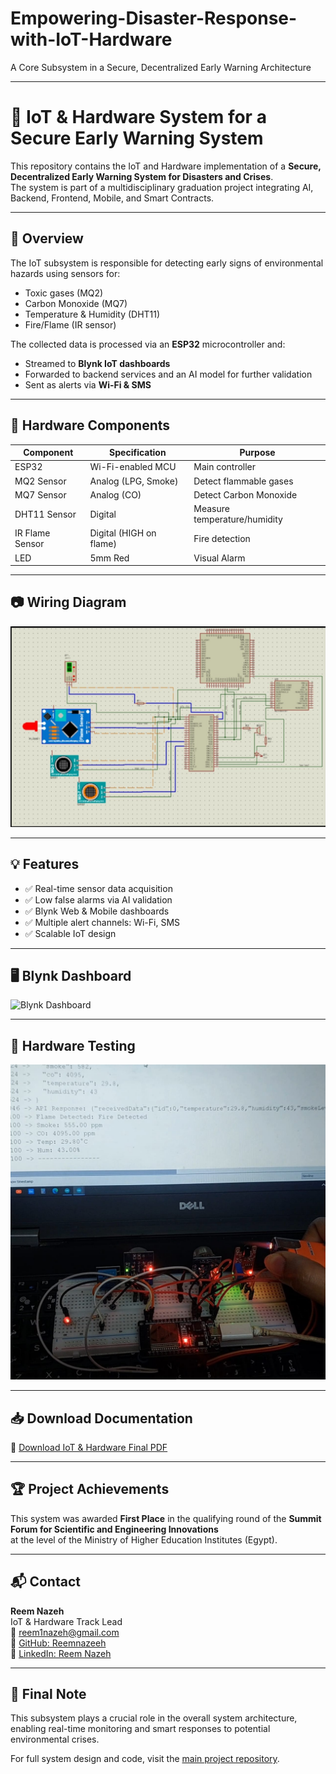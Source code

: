 # Empowering-Disaster-Response-with-IoT-Hardware
A Core Subsystem in a Secure, Decentralized Early Warning Architecture

---

# 📡 IoT & Hardware System for a Secure Early Warning System

This repository contains the IoT and Hardware implementation of a **Secure, Decentralized Early Warning System for Disasters and Crises**.  
The system is part of a multidisciplinary graduation project integrating AI, Backend, Frontend, Mobile, and Smart Contracts.

---

## 🚀 Overview

The IoT subsystem is responsible for detecting early signs of environmental hazards using sensors for:
- Toxic gases (MQ2)
- Carbon Monoxide (MQ7)
- Temperature & Humidity (DHT11)
- Fire/Flame (IR sensor)

The collected data is processed via an **ESP32** microcontroller and:
- Streamed to **Blynk IoT dashboards**
- Forwarded to backend services and an AI model for further validation
- Sent as alerts via **Wi-Fi & SMS**

---

## 🔧 Hardware Components

| Component        | Specification           | Purpose                    |
|------------------|--------------------------|-----------------------------|
| ESP32            | Wi-Fi-enabled MCU        | Main controller             |
| MQ2 Sensor       | Analog (LPG, Smoke)      | Detect flammable gases      |
| MQ7 Sensor       | Analog (CO)              | Detect Carbon Monoxide      |
| DHT11 Sensor     | Digital                  | Measure temperature/humidity|
| IR Flame Sensor  | Digital (HIGH on flame)  | Fire detection              |
| LED              | 5mm Red                  | Visual Alarm                |

---

## 📷 Wiring Diagram

![Wiring Diagram](https://github.com/Reemnazeeh/Empowering-Disaster-Response-with-IoT-Hardware/blob/main/images/IMG-20241207-WA0109.jpg)

---

## 💡 Features

- ✅ Real-time sensor data acquisition
- ✅ Low false alarms via AI validation
- ✅ Blynk Web & Mobile dashboards
- ✅ Multiple alert channels: Wi-Fi, SMS
- ✅ Scalable IoT design

---

## 🖥️ Blynk Dashboard

![Blynk Dashboard](https://github.com/Reemnazeeh/iot-hardware-doc/blob/main/images/blynk-dashboard.png?raw=true)

---

## 🔌 Hardware Testing

![Hardware Testing](https://github.com/Reemnazeeh/Empowering-Disaster-Response-with-IoT-Hardware/blob/main/images/IMG-20250510-WA0129.jpg)

---

## 📥 Download Documentation

📄 [Download IoT & Hardware Final PDF](https://github.com/Reemnazeeh/Empowering-Disaster-Response-with-IoT-Hardware/blob/main/Air%20Quality%20%26%20Fire%20Monitoring%20System.pdf)

---

## 🏆 Project Achievements

This system was awarded **First Place** in the qualifying round of the **Summit Forum for Scientific and Engineering Innovations**  
at the level of the Ministry of Higher Education Institutes (Egypt).

---

## 📬 Contact

**Reem Nazeh**  
IoT & Hardware Track Lead  
📧 reem1nazeh@gmail.com  
🔗 [GitHub: Reemnazeeh](https://github.com/Reemnazeeh)  
🔗 [LinkedIn: Reem Nazeh](https://www.linkedin.com/in/reem-nazeh-9a8690229?utm_source=share&utm_campaign=share_via&utm_content=profile&utm_medium=android_app)

---

## 📌 Final Note

This subsystem plays a crucial role in the overall system architecture, enabling real-time monitoring and smart responses to potential environmental crises.

For full system design and code, visit the [main project repository](https://github.com/Reemnazeeh/Empowering-Disaster-Response-with-IoT-Hardware/blob/main/Air%20Quality%20%26%20Fire%20Monitoring%20System.pdf).

